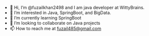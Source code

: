 - 👋 Hi, I’m @fuzailkhan2498 and I am java developer at WittyBrains.
- 👀 I’m interested in Java, SpringBoot, and BigData.
- 🌱 I’m currently learning SpringBoot
- 💞️ I’m looking to collaborate on Java projects
- 📫 How to reach me at fuzail485@gmail.com

<!---
fuzailkhan2498/fuzailkhan2498 is a ✨ special ✨ repository because its `README.md` (this file) appears on your GitHub profile.
You can click the Preview link to take a look at your changes.
--->

